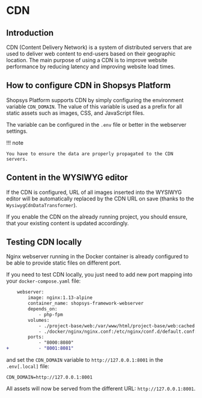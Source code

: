 # CDN

## Introduction

CDN (Content Delivery Network) is a system of distributed servers that are used to deliver web content to end-users based on their geographic location.
The main purpose of using a CDN is to improve website performance by reducing latency and improving website load times.

## How to configure CDN in Shopsys Platform

Shopsys Platform supports CDN by simply configuring the environment variable `CDN_DOMAIN`.
The value of this variable is used as a prefix for all static assets such as images, CSS, and JavaScript files.

The variable can be configured in the `.env` file or better in the webserver settings.

!!! note

    You have to ensure the data are properly propagated to the CDN servers.

## Content in the WYSIWYG editor

If the CDN is configured, URL of all images inserted into the WYSIWYG editor will be automatically replaced by the CDN URL on save (thanks to the `WysiwygCdnDataTransformer`).

If you enable the CDN on the already running project, you should ensure, that your existing content is updated accordingly.

## Testing CDN locally

Nginx webserver running in the Docker container is already configured to be able to provide static files on different port.

If you need to test CDN locally, you just need to add new port mapping into your `docker-compose.yaml` file:

```diff
    webserver:
        image: nginx:1.13-alpine
        container_name: shopsys-framework-webserver
        depends_on:
            - php-fpm
        volumes:
            - ./project-base/web:/var/www/html/project-base/web:cached
            - ./docker/nginx/nginx.conf:/etc/nginx/conf.d/default.conf:delegated
        ports:
            - "8000:8080"
+           - "8001:8081"
```

and set the `CDN_DOMAIN` variable to `http://127.0.0.1:8001` in the `.env[.local]` file:

```dotenv
CDN_DOMAIN=http://127.0.0.1:8001
```

All assets will now be served from the different URL: `http://127.0.0.1:8001`.
